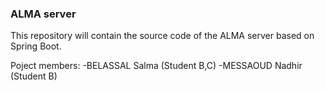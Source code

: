 ### ALMA server

This repository will contain the source code of the ALMA server based on Spring Boot.

Poject members:
		-BELASSAL Salma (Student B,C)
		-MESSAOUD Nadhir (Student B)
